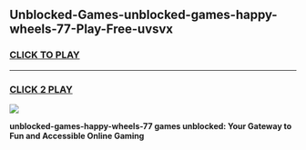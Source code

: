 
## Unblocked-Games-unblocked-games-happy-wheels-77-Play-Free-uvsvx
<h3>
<a href="https://premium76.site?title=unblocked-games-happy-wheels-77&ref=19M">CLICK TO PLAY</a></h3>
<hr>

<h3>
<a href="https://premium76.site?title=unblocked-games-happy-wheels-77&ref=19M">CLICK 2 PLAY</a>
  
</h3>

<a href="https://premium76.site?title=unblocked-games-happy-wheels-77&ref=19M"><img src="https://clearcache.store/games.png"></a>


**unblocked-games-happy-wheels-77 games unblocked: Your Gateway to Fun and Accessible Online Gaming**
